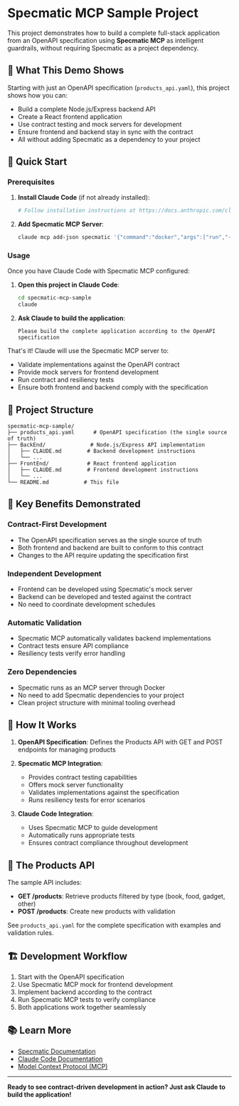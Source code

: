 # Specmatic MCP Sample Project

This project demonstrates how to build a complete full-stack application from an OpenAPI specification using **Specmatic MCP** as intelligent guardrails, without requiring Specmatic as a project dependency.

## 🎯 What This Demo Shows

Starting with just an OpenAPI specification (`products_api.yaml`), this project shows how you can:

- Build a complete Node.js/Express backend API
- Create a React frontend application  
- Use contract testing and mock servers for development
- Ensure frontend and backend stay in sync with the contract
- All without adding Specmatic as a dependency to your project

## 🚀 Quick Start

### Prerequisites

1. **Install Claude Code** (if not already installed):
   ```bash
   # Follow installation instructions at https://docs.anthropic.com/claude/docs/claude-code
   ```

2. **Add Specmatic MCP Server**:
   ```bash
   claude mcp add-json specmatic '{"command":"docker","args":["run","--rm","-i","--network=host","-v","/Users/harikrishnan/projects/agilefaqs/ContractTesting/MCP/specmatic-mcp-sample:/app/reports","specmatic-mcp"],"env":{}}'
   ```

### Usage

Once you have Claude Code with Specmatic MCP configured:

1. **Open this project in Claude Code**:
   ```bash
   cd specmatic-mcp-sample
   claude
   ```

2. **Ask Claude to build the application**:
   ```
   Please build the complete application according to the OpenAPI specification
   ```

That's it! Claude will use the Specmatic MCP server to:
- Validate implementations against the OpenAPI contract
- Provide mock servers for frontend development
- Run contract and resiliency tests
- Ensure both frontend and backend comply with the specification

## 📁 Project Structure

```
specmatic-mcp-sample/
├── products_api.yaml      # OpenAPI specification (the single source of truth)
├── BackEnd/              # Node.js/Express API implementation
│   ├── CLAUDE.md        # Backend development instructions
│   └── ...
├── FrontEnd/            # React frontend application  
│   ├── CLAUDE.md        # Frontend development instructions
│   └── ...
└── README.md           # This file
```

## 🎯 Key Benefits Demonstrated

### Contract-First Development
- The OpenAPI specification serves as the single source of truth
- Both frontend and backend are built to conform to this contract
- Changes to the API require updating the specification first

### Independent Development
- Frontend can be developed using Specmatic's mock server
- Backend can be developed and tested against the contract
- No need to coordinate development schedules

### Automatic Validation
- Specmatic MCP automatically validates backend implementations
- Contract tests ensure API compliance
- Resiliency tests verify error handling

### Zero Dependencies
- Specmatic runs as an MCP server through Docker
- No need to add Specmatic dependencies to your project
- Clean project structure with minimal tooling overhead

## 🔧 How It Works

1. **OpenAPI Specification**: Defines the Products API with GET and POST endpoints for managing products

2. **Specmatic MCP Integration**: 
   - Provides contract testing capabilities
   - Offers mock server functionality  
   - Validates implementations against the specification
   - Runs resiliency tests for error scenarios

3. **Claude Code Integration**:
   - Uses Specmatic MCP to guide development
   - Automatically runs appropriate tests
   - Ensures contract compliance throughout development

## 🎨 The Products API

The sample API includes:
- **GET /products**: Retrieve products filtered by type (book, food, gadget, other)
- **POST /products**: Create new products with validation

See `products_api.yaml` for the complete specification with examples and validation rules.

## 🏗️ Development Workflow

1. Start with the OpenAPI specification
2. Use Specmatic MCP mock for frontend development  
3. Implement backend according to the contract
4. Run Specmatic MCP tests to verify compliance
5. Both applications work together seamlessly

## 📚 Learn More

- [Specmatic Documentation](https://specmatic.io/)
- [Claude Code Documentation](https://docs.anthropic.com/claude/docs/claude-code)
- [Model Context Protocol (MCP)](https://modelcontextprotocol.io/)

---

**Ready to see contract-driven development in action? Just ask Claude to build the application!**